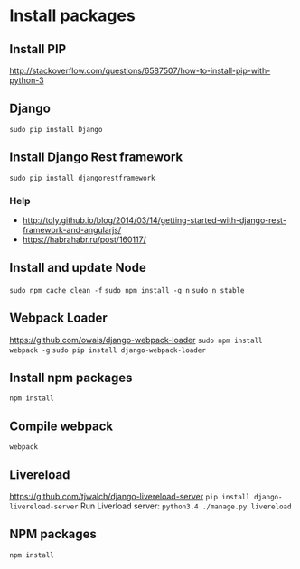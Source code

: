 # Install packages
## Install PIP
http://stackoverflow.com/questions/6587507/how-to-install-pip-with-python-3
## Django
`sudo pip install Django`

## Install Django Rest framework
`sudo pip install djangorestframework`
### Help
 - http://toly.github.io/blog/2014/03/14/getting-started-with-django-rest-framework-and-angularjs/
 - https://habrahabr.ru/post/160117/

## Install and update Node
`sudo npm cache clean -f`
`sudo npm install -g n`
`sudo n stable`

## Webpack Loader
https://github.com/owais/django-webpack-loader
`sudo npm install webpack -g`
`sudo pip install django-webpack-loader`
## Install npm packages
`npm install`

## Compile webpack
`webpack`

## Livereload 
https://github.com/tjwalch/django-livereload-server
`pip install django-livereload-server`
Run Liverload server:
`python3.4 ./manage.py livereload`
## NPM packages
`npm install`